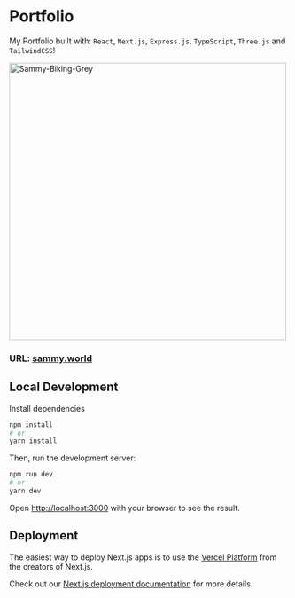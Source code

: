 # Portfolio

My Portfolio built with: `React`, `Next.js`, `Express.js`, `TypeScript`, `Three.js` and `TailwindCSS`!

<img src="https://i.ibb.co/GtVgcdv/Sammy-Biking-Grey.png" alt="Sammy-Biking-Grey" border="0" width="500" height="auto">

### URL: [sammy.world](https://sammy.world)

## Local Development

Install dependencies

```bash
npm install
# or
yarn install
```

Then, run the development server:

```bash
npm run dev
# or
yarn dev
```

Open [http://localhost:3000](http://localhost:3000) with your browser to see the result.

## Deployment

The easiest way to deploy Next.js apps is to use the [Vercel Platform](https://vercel.com/new?utm_medium=default-template&filter=next.js&utm_source=create-next-app&utm_campaign=create-next-app-readme) from the creators of Next.js.

Check out our [Next.js deployment documentation](https://nextjs.org/docs/deployment) for more details.
